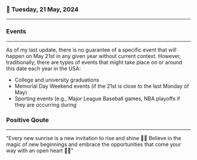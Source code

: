 ### 📅 Tuesday, 21 May, 2024
------
### Events
------
As of my last update, there is no guarantee of a specific event that will happen on May 21st in any given year without current context. However, traditionally, there are types of events that might take place on or around this date each year in the USA:

- College and university graduations
- Memorial Day Weekend events (if the 21st is close to the last Monday of May)
- Sporting events (e.g., Major League Baseball games, NBA playoffs if they are occurring during
### Positive Qoute
------
"Every new sunrise is a new invitation to rise and shine 🌅✨ Believe in the magic of new beginnings and embrace the opportunities that come your way with an open heart 💖🚀"
